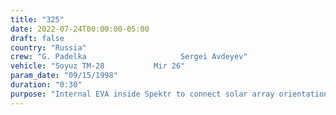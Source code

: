```yaml
---
title: "325"
date: 2022-07-24T00:00:00-05:00
draft: false
country: "Russia"
crew: "G. Padelka                     Sergei Avdeyev"
vehicle: "Soyuz TM-28           Mir 26"
param_date: "09/15/1998"
duration: "0:30"
purpose: "Internal EVA inside Spektr to connect solar array orientation cable in response to avionics failure."
---
```

